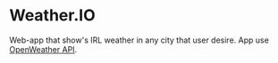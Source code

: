 # Weather.IO

Web-app that show's IRL weather in any city that user desire.
App use [OpenWeather API](https://openweathermap.org/api).
